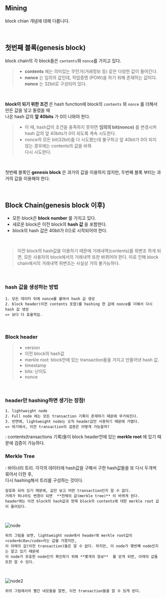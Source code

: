 ## Mining
block chian 개념에 대해 다룹니다.

<br>

## 첫번째 블록(genesis block)
block chain의 각 block들은 <code>contents</code>와 <code>nonce</code>를 가지고 있다.
> - **contents** 에는 의미있는 무언가(거래정보 등) 같은 다양한 값이 들어간다.
> - **nonce** 는 임의의 값인데, 작업증명 (POW)을 하기 위해 존재하는 값이다.
> **nonce** 는 32bit로 구성되어 있다.
<br>

**block이 되기 위한 조건** 은 hash function에 block의 <code>contents</code> 와 <code>nonce</code> 를 더해서 만든 값을 넣고 돌렸을 때 
<br> 나온 hash 값의 **앞 40bits** 가 0이 나와야 한다.
> - 이 때, hash값이 조건을 충족하지 못하면 **임의의 bit(nonce)** 를 변경시켜 hash 값의 앞 40bits가 0이 되도록 계속 시도한다.
> - nonce의 모든 bit(32bit)를 다 시도했는데 불구하고 앞 40bit가 0이 되지 않는 경우에는 contents의 값을 바꿔 <br>
다시 시도한다.

<br>

첫번째 블록인 **genesis block** 은 과거의 값을 이용하지 않지만, 두번째 블록 부터는 과거의 값을 이용해야 한다. 

<br>

## Block Chain(genesis block 이후)
- 모든 block은 **block number** 를 가지고 있다.
- 새로운 block은 이전 block의 **hash 값** 을 포함한다.
- block의 hash 값은 40bit가 0으로 시작되어야 한다.

<br>

> 이전 block의 hash값을 이용하기 때문에 거래내역(contents)를 위변조 하게 되면, 모든 사용자의 block에서의 거래내역 또한 바뀌어야 한다.
> 이로 인해 block chain에서의 거래내역 위변조는 사실상 거의 불가능하다.

<br>

### hash 값을 생성하는 방법
    1. 모든 데이터 뒤에 nonce를 붙여서 hash 값 생성
    2. block header(이전 contents 포함)를 hashing 한 값에 nonce를 더해서 다시 hash 값 생성
    => 보다 더 효율적임.

<br>

### Block header
> - version
> - 이전 block의 hash값
> - merkle root: block안에 있는 transaction들을 가지고 만들어낸 hash 값.
> - timestamp
> - bits: 난이도
> - nonce

<br>

### header만 hashing하면 생기는 장점!
    1. lightweight node
    2. Full node 에는 모든 transaction 기록이 존재하기 때문에 무거워진다.
    3. 반면에, lightweight node는 오직 header값만 사용하기 때문에 가볍다.
    => 여기에서, 이전 transaction의 검증은 어떻게 가능할까?

: contents(transactions 기록)들이 block header안에 있는 **merkle root** 에 있기 때문에 검증이 가능하다.

### Merkle Tree
: 바이너리 트리. 각각의 데이터에 hash값을 구해서 구한 hash값들을 또 다시 두개씩 묶어서 더한 후,<br>
다시 hashing해서 트리를 구성하는 것이다.<br>

    암호화 되어 있기 때문에, 값만 보고 어떤 transaction인지 알 수 없다.
    거래가 하나라도 변경이 되면  **전체의 값(merkle tree)** 이 바뀌게 된다.
    header에는 이전 block의 hash값과 현재 block의 contents에 대한 merkle root 값이 들어있다.

<br>

![node](https://user-images.githubusercontent.com/19389288/49415406-ee127e80-f7b9-11e8-88fe-76d44d694a08.PNG)

    위의 그림을 보면, lightweight node에서 header에 merkle root값이 <code>6c0a</code>라는 값을 가졌지만,
    이 아래의 값(이전 transaction)들은 알 수 없다. 하지만, 이 node가 몇번째 node인지는 알고 있기 때문에
    이 node가 유효한 node인지 확인하기 위해 **몇개의 정보**  를 얻게 되면, 아래의 값들 또한 알 수 있다. 

<br>

![node2](https://user-images.githubusercontent.com/19389288/49415583-96284780-f7ba-11e8-8146-eb570d1e9b24.PNG)

    위의 그림에서의 빨간 네모들을 알면, 이전 transaction들을 알 수 있게 된다.
